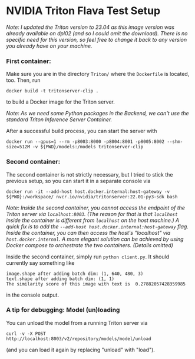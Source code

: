 
# NVIDIA Triton Flava Test Setup

*Note: I updated the Triton version to 23.04 as this image version was already available on dpl02 (and so I could omit the download). There is no specific need for this version, so feel free to change it back to any version you already have on your machine.*

### First container:
Make sure you are in the directory `Triton/` where the `Dockerfile` is located, too. Then, run
```
docker build -t tritonserver-clip . 
```
to build a Docker image for the Triton server. 

*Note: As we need some Python packages in the Backend, we can't use the standard Triton Inference Server Container.*

After a successful build process, you can start the server with
```
docker run --gpus=1 --rm -p8003:8000 -p8004:8001 -p8005:8002 --shm-size=512M -v ${PWD}/models:/models tritonserver-clip
```

### Second container:
The second container is not strictly necessary, but I tried to stick the previous setup, so you can start it in a separate console via
```
docker run -it --add-host host.docker.internal:host-gateway -v ${PWD}:/workspace/ nvcr.io/nvidia/tritonserver:22.01-py3-sdk bash
```
*Note: Inside the second container, you cannot access the endpoint of the Triton server via `localhost:8003`. (The reason for that is that `localhost` inside the container is different from `localhost` on the host machine.) A quick fix is to add the `--add-host host.docker.internal:host-gateway` flag. Inside the container, you can then access the host's "localhost" via `host.docker.internal`. A more elegant solution can be achieved by using Docker compose to orchestrate the two containers. (Details omitted)*

Inside the second container, simply run `python client.py`. It should currently say something like
```
image.shape after adding batch dim: (1, 640, 480, 3)
text.shape after adding batch dim: (1, 1)
The similarity score of this image with text is  0.27882057428359985
```
in the console output.

### A tip for debugging: Model (un)loading

You can unload the model from a running Triton server via 
```
curl -v -X POST http://localhost:8003/v2/repository/models/model/unload
```
(and you can load it again by replacing "unload" with "load").
